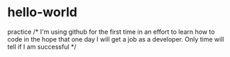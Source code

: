 # hello-world
practice
/* I'm using github for the first time in an effort to learn how to code in the hope that one day I will get a job as a developer. Only time will tell if I am successful */
